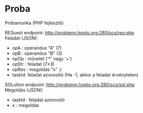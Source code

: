 # Proba
Próbamunka (PHP fejlesztő)

REQuest  endpoint: http://probienn.hopto.org:280/scs/req.php<br>
Feladat (JSON): <br>
  -  opA	  : operandus "A" (7)
  -  opB	  : operandus "B" (3)
  -  opOp	  : művelet   ('*' vagy '+')
  -  opStr	: feladat   (7*3)
  -  opRes	: megoldás  "x"  :)
  -  taskId: feladat azonosító (Ha -1, akkor a feladat érvénytelen)<br>

SOLution endpoint: http://probienn.hopto.org:280/scs/sol.php<br>
Megoldás (JSON): <br>
  -  taskId : feladat azonosító
  -  x      : megoldás
  <br>
